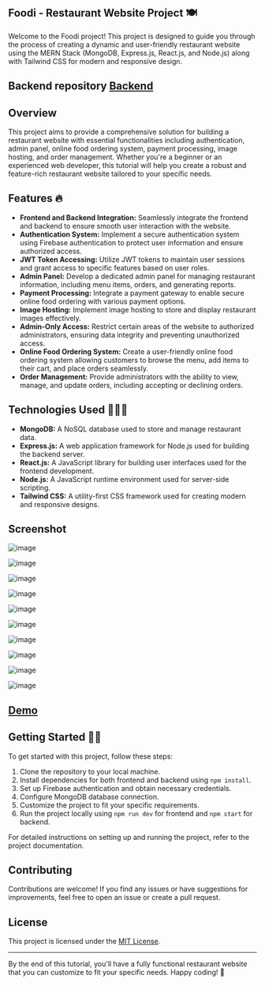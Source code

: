 ## Foodi - Restaurant Website Project 🍽️

Welcome to the Foodi project! This project is designed to guide you through the process of creating a dynamic and user-friendly restaurant website using the MERN Stack (MongoDB, Express.js, React.js, and Node.js) along with Tailwind CSS for modern and responsive design.

## Backend repository [Backend](https://github.com/runtime-terror-63/Foodi-server)
## Overview

This project aims to provide a comprehensive solution for building a restaurant website with essential functionalities including authentication, admin panel, online food ordering system, payment processing, image hosting, and order management. Whether you're a beginner or an experienced web developer, this tutorial will help you create a robust and feature-rich restaurant website tailored to your specific needs.

## Features 🔥

- **Frontend and Backend Integration:** Seamlessly integrate the frontend and backend to ensure smooth user interaction with the website.
- **Authentication System:** Implement a secure authentication system using Firebase authentication to protect user information and ensure authorized access.
- **JWT Token Accessing:** Utilize JWT tokens to maintain user sessions and grant access to specific features based on user roles.
- **Admin Panel:** Develop a dedicated admin panel for managing restaurant information, including menu items, orders, and generating reports.
- **Payment Processing:** Integrate a payment gateway to enable secure online food ordering with various payment options.
- **Image Hosting:** Implement image hosting to store and display restaurant images effectively.
- **Admin-Only Access:** Restrict certain areas of the website to authorized administrators, ensuring data integrity and preventing unauthorized access.
- **Online Food Ordering System:** Create a user-friendly online food ordering system allowing customers to browse the menu, add items to their cart, and place orders seamlessly.
- **Order Management:** Provide administrators with the ability to view, manage, and update orders, including accepting or declining orders.

## Technologies Used 🧑🏽‍💻

- **MongoDB:** A NoSQL database used to store and manage restaurant data.
- **Express.js:** A web application framework for Node.js used for building the backend server.
- **React.js:** A JavaScript library for building user interfaces used for the frontend development.
- **Node.js:** A JavaScript runtime environment used for server-side scripting.
- **Tailwind CSS:** A utility-first CSS framework used for creating modern and responsive designs.

## Screenshot

![image](https://github.com/runtime-terror-63/Foodi/assets/94905513/914262c9-73ae-476f-b247-d444dad72b07)

![image](https://github.com/runtime-terror-63/Foodi/assets/94905513/d5413bd0-cbf5-4c57-8248-17c9e686c018)

![image](https://github.com/runtime-terror-63/Foodi/assets/94905513/6ad46577-ffd9-49df-8543-f37f477a548b)

![image](https://github.com/runtime-terror-63/Foodi/assets/94905513/ffbc432d-c992-4747-8886-24413a6d898a)

![image](https://github.com/runtime-terror-63/Foodi/assets/94905513/a14ad886-24f7-4e0f-a587-d796bcf184f8)

![image](https://github.com/runtime-terror-63/Foodi/assets/94905513/08a069bd-f981-4a75-b744-6717f8db1f3f)

![image](https://github.com/runtime-terror-63/Foodi/assets/94905513/b36859f0-6f91-404c-9f59-48b04e502a36)

![image](https://github.com/runtime-terror-63/Foodi/assets/94905513/8d28fa1a-5f4f-487e-b223-78ba0c0130cd)

![image](https://github.com/runtime-terror-63/Foodi/assets/94905513/e3b66e36-7b64-4e19-9d51-7912b4402fef)

![image](https://github.com/runtime-terror-63/Foodi/assets/94905513/7ba34cbc-be33-4e4e-b69a-d5c15d2f12d8)


## [Demo]((https://youtu.be/mv-NWaBglJU))

## Getting Started 🌟🌟

To get started with this project, follow these steps:

1. Clone the repository to your local machine.
2. Install dependencies for both frontend and backend using `npm install`.
3. Set up Firebase authentication and obtain necessary credentials.
4. Configure MongoDB database connection.
5. Customize the project to fit your specific requirements.
6. Run the project locally using `npm run dev` for frontend and `npm start` for backend.

For detailed instructions on setting up and running the project, refer to the project documentation.

## Contributing

Contributions are welcome! If you find any issues or have suggestions for improvements, feel free to open an issue or create a pull request.

## License

This project is licensed under the [MIT License](LICENSE).


---

By the end of this tutorial, you'll have a fully functional restaurant website that you can customize to fit your specific needs. Happy coding! 🚀

